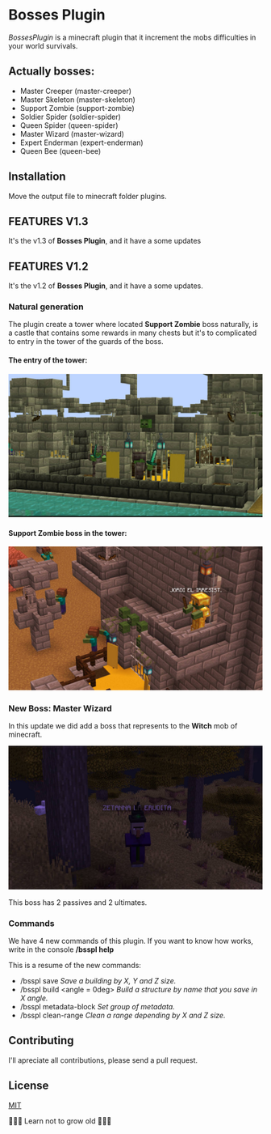 # Bosses Plugin

_BossesPlugin_ is a minecraft plugin that it increment the mobs difficulties in your world survivals.

## Actually bosses:

-  Master Creeper (master-creeper)
-  Master Skeleton (master-skeleton)
-  Support Zombie (support-zombie)
-  Soldier Spider (soldier-spider)
-  Queen Spider (queen-spider)
-  Master Wizard (master-wizard)
-  Expert Enderman (expert-enderman)
-  Queen Bee (queen-bee)

## Installation

Move the output file to minecraft folder plugins.

## FEATURES V1.3
It's the v1.3 of **Bosses Plugin**, and it have a some updates



## FEATURES V1.2

It's the v1.2 of **Bosses Plugin**, and it have a some updates.

### Natural generation

The plugin create a tower where located **Support Zombie** boss naturally, is a castle that contains some rewards in many chests but it's to complicated to entry in the tower of the guards of the boss.

#### The entry of the tower:

![The entry of the tower](./static/jordi-castle-door-preview.jpg)

#### Support Zombie boss in the tower:

![Support Zombie boss in the tower](./static/jordi-castle-preview.jpg)

### New Boss: Master Wizard

In this update we did add a boss that represents to the **Witch** mob of minecraft.

![Master Wizard boss](./static/zetanna-preview.jpg)

This boss has 2 passives and 2 ultimates.

### Commands

We have 4 new commands of this plugin. If you want to know how works, write in the console **/bsspl help**

This is a resume of the new commands:
- /bsspl save <name> <x-size> <y-size> <z-size> _Save a building by X, Y and Z size._
- /bsspl build <name> <angle = 0deg> _Build a structure by name that you save in X angle._
- /bsspl metadata-block <opts> _Set group of metadata._
- /bsspl clean-range <XSize> <Zsize> _Clean a range depending by X and Z size._

## Contributing

I'll apreciate all contributions, please send a pull request.

## License

[MIT](https://choosealicense.com/licenses/mit/)

💛💛💛 Learn not to grow old 💛💛💛


